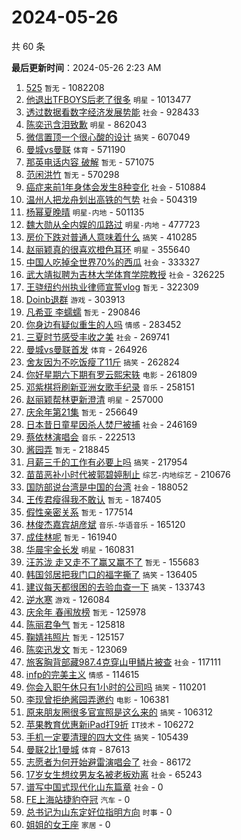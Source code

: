 # 2024-05-26

共 60 条


<!-- BEGIN -->

**最后更新时间**：2024-05-26 2:23 AM
1. [525](https://m.weibo.cn/search?containerid=100103type%3D1%26t%3D10%26q%3D525&stream_entry_id=31&isnewpage=1&extparam=seat%3D1%26q%3D525%26pos%3D0%26flag%3D16%26realpos%3D1%26band_rank%3D1%26c_type%3D31%26filter_type%3Drealtimehot%26cate%3D5001%26stream_entry_id%3D31%26lcate%3D5001%26dgr%3D0%26display_time%3D1716654138%26pre_seqid%3D1716654138285029870106) `暂无` - 1082208
2. [他退出TFBOYS后老了很多](https://m.weibo.cn/search?containerid=100103type%3D1%26t%3D10%26q%3D%23%E4%BB%96%E9%80%80%E5%87%BATFBOYS%E5%90%8E%E8%80%81%E4%BA%86%E5%BE%88%E5%A4%9A%23&stream_entry_id=31&isnewpage=1&extparam=seat%3D1%26q%3D%2523%25E4%25BB%2596%25E9%2580%2580%25E5%2587%25BATFBOYS%25E5%2590%258E%25E8%2580%2581%25E4%25BA%2586%25E5%25BE%2588%25E5%25A4%259A%2523%26pos%3D1%26flag%3D2%26realpos%3D2%26band_rank%3D2%26c_type%3D31%26filter_type%3Drealtimehot%26cate%3D5001%26stream_entry_id%3D31%26lcate%3D5001%26dgr%3D0%26display_time%3D1716654138%26pre_seqid%3D1716654138285029870106) `明星` - 1013477
3. [透过数据看数字经济发展势能](https://m.weibo.cn/search?containerid=100103type%3D1%26t%3D10%26q%3D%23%E9%80%8F%E8%BF%87%E6%95%B0%E6%8D%AE%E7%9C%8B%E6%95%B0%E5%AD%97%E7%BB%8F%E6%B5%8E%E5%8F%91%E5%B1%95%E5%8A%BF%E8%83%BD%23&stream_entry_id=31&isnewpage=1&extparam=seat%3D1%26q%3D%2523%25E9%2580%258F%25E8%25BF%2587%25E6%2595%25B0%25E6%258D%25AE%25E7%259C%258B%25E6%2595%25B0%25E5%25AD%2597%25E7%25BB%258F%25E6%25B5%258E%25E5%258F%2591%25E5%25B1%2595%25E5%258A%25BF%25E8%2583%25BD%2523%26pos%3D2%26flag%3D0%26realpos%3D3%26band_rank%3D3%26c_type%3D31%26filter_type%3Drealtimehot%26cate%3D5001%26stream_entry_id%3D31%26lcate%3D5001%26dgr%3D0%26display_time%3D1716654138%26pre_seqid%3D1716654138285029870106) `社会` - 928433
4. [陈奕迅含泪致歉](https://m.weibo.cn/search?containerid=100103type%3D1%26t%3D10%26q%3D%23%E9%99%88%E5%A5%95%E8%BF%85%E5%90%AB%E6%B3%AA%E8%87%B4%E6%AD%89%23&stream_entry_id=31&isnewpage=1&extparam=seat%3D1%26q%3D%2523%25E9%2599%2588%25E5%25A5%2595%25E8%25BF%2585%25E5%2590%25AB%25E6%25B3%25AA%25E8%2587%25B4%25E6%25AD%2589%2523%26pos%3D3%26flag%3D2%26realpos%3D4%26band_rank%3D4%26c_type%3D31%26filter_type%3Drealtimehot%26cate%3D5001%26stream_entry_id%3D31%26lcate%3D5001%26dgr%3D0%26display_time%3D1716654138%26pre_seqid%3D1716654138285029870106) `明星` - 862043
5. [微信置顶一个很心酸的设计](https://m.weibo.cn/search?containerid=100103type%3D1%26t%3D10%26q%3D%23%E5%BE%AE%E4%BF%A1%E7%BD%AE%E9%A1%B6%E4%B8%80%E4%B8%AA%E5%BE%88%E5%BF%83%E9%85%B8%E7%9A%84%E8%AE%BE%E8%AE%A1%23&stream_entry_id=31&isnewpage=1&extparam=seat%3D1%26q%3D%2523%25E5%25BE%25AE%25E4%25BF%25A1%25E7%25BD%25AE%25E9%25A1%25B6%25E4%25B8%2580%25E4%25B8%25AA%25E5%25BE%2588%25E5%25BF%2583%25E9%2585%25B8%25E7%259A%2584%25E8%25AE%25BE%25E8%25AE%25A1%2523%26pos%3D4%26flag%3D2%26realpos%3D5%26band_rank%3D5%26c_type%3D31%26filter_type%3Drealtimehot%26cate%3D5001%26stream_entry_id%3D31%26lcate%3D5001%26dgr%3D0%26display_time%3D1716654138%26pre_seqid%3D1716654138285029870106) `搞笑` - 607049
6. [曼城vs曼联](https://m.weibo.cn/search?containerid=100103type%3D1%26t%3D10%26q%3D%23%E6%9B%BC%E5%9F%8Evs%E6%9B%BC%E8%81%94%23&stream_entry_id=31&isnewpage=1&extparam=seat%3D1%26q%3D%2523%25E6%259B%25BC%25E5%259F%258Evs%25E6%259B%25BC%25E8%2581%2594%2523%26pos%3D5%26flag%3D16%26realpos%3D6%26band_rank%3D6%26c_type%3D31%26filter_type%3Drealtimehot%26cate%3D5001%26stream_entry_id%3D31%26lcate%3D5001%26dgr%3D0%26display_time%3D1716654138%26pre_seqid%3D1716654138285029870106) `体育` - 571190
7. [那英电话内容 破解](https://m.weibo.cn/search?containerid=100103type%3D1%26t%3D10%26q%3D%E9%82%A3%E8%8B%B1%E7%94%B5%E8%AF%9D%E5%86%85%E5%AE%B9+%E7%A0%B4%E8%A7%A3&stream_entry_id=31&isnewpage=1&extparam=seat%3D1%26q%3D%25E9%2582%25A3%25E8%258B%25B1%25E7%2594%25B5%25E8%25AF%259D%25E5%2586%2585%25E5%25AE%25B9%2520%25E7%25A0%25B4%25E8%25A7%25A3%26pos%3D7%26flag%3D2%26realpos%3D7%26band_rank%3D7%26c_type%3D31%26filter_type%3Drealtimehot%26cate%3D5001%26stream_entry_id%3D31%26lcate%3D5001%26dgr%3D0%26display_time%3D1716654138%26pre_seqid%3D1716654138285029870106) `暂无` - 571075
8. [范闲洪竹](https://m.weibo.cn/search?containerid=100103type%3D1%26t%3D10%26q%3D%E8%8C%83%E9%97%B2%E6%B4%AA%E7%AB%B9&stream_entry_id=31&isnewpage=1&extparam=seat%3D1%26q%3D%25E8%258C%2583%25E9%2597%25B2%25E6%25B4%25AA%25E7%25AB%25B9%26pos%3D8%26flag%3D2%26realpos%3D8%26band_rank%3D8%26c_type%3D31%26filter_type%3Drealtimehot%26cate%3D5001%26stream_entry_id%3D31%26lcate%3D5001%26dgr%3D0%26display_time%3D1716654138%26pre_seqid%3D1716654138285029870106) `暂无` - 570298
9. [癌症来前1年身体会发生8种变化](https://m.weibo.cn/search?containerid=100103type%3D1%26t%3D10%26q%3D%23%E7%99%8C%E7%97%87%E6%9D%A5%E5%89%8D1%E5%B9%B4%E8%BA%AB%E4%BD%93%E4%BC%9A%E5%8F%91%E7%94%9F8%E7%A7%8D%E5%8F%98%E5%8C%96%23&stream_entry_id=31&isnewpage=1&extparam=seat%3D1%26q%3D%2523%25E7%2599%258C%25E7%2597%2587%25E6%259D%25A5%25E5%2589%258D1%25E5%25B9%25B4%25E8%25BA%25AB%25E4%25BD%2593%25E4%25BC%259A%25E5%258F%2591%25E7%2594%259F8%25E7%25A7%258D%25E5%258F%2598%25E5%258C%2596%2523%26pos%3D9%26flag%3D2%26realpos%3D9%26band_rank%3D9%26c_type%3D31%26filter_type%3Drealtimehot%26cate%3D5001%26stream_entry_id%3D31%26lcate%3D5001%26dgr%3D0%26display_time%3D1716654138%26pre_seqid%3D1716654138285029870106) `社会` - 510884
10. [温州人把龙舟划出高铁的气势](https://m.weibo.cn/search?containerid=100103type%3D1%26t%3D10%26q%3D%23%E6%B8%A9%E5%B7%9E%E4%BA%BA%E6%8A%8A%E9%BE%99%E8%88%9F%E5%88%92%E5%87%BA%E9%AB%98%E9%93%81%E7%9A%84%E6%B0%94%E5%8A%BF%23&stream_entry_id=31&isnewpage=1&extparam=seat%3D1%26q%3D%2523%25E6%25B8%25A9%25E5%25B7%259E%25E4%25BA%25BA%25E6%258A%258A%25E9%25BE%2599%25E8%2588%259F%25E5%2588%2592%25E5%2587%25BA%25E9%25AB%2598%25E9%2593%2581%25E7%259A%2584%25E6%25B0%2594%25E5%258A%25BF%2523%26pos%3D10%26flag%3D32768%26realpos%3D10%26band_rank%3D10%26c_type%3D31%26filter_type%3Drealtimehot%26cate%3D5001%26stream_entry_id%3D31%26lcate%3D5001%26dgr%3D0%26display_time%3D1716654138%26pre_seqid%3D1716654138285029870106) `社会` - 504319
11. [杨幂夏晚晴](https://m.weibo.cn/search?containerid=100103type%3D1%26t%3D10%26q%3D%E6%9D%A8%E5%B9%82%E5%A4%8F%E6%99%9A%E6%99%B4&stream_entry_id=31&isnewpage=1&extparam=seat%3D1%26q%3D%25E6%259D%25A8%25E5%25B9%2582%25E5%25A4%258F%25E6%2599%259A%25E6%2599%25B4%26pos%3D11%26flag%3D0%26realpos%3D11%26band_rank%3D11%26c_type%3D31%26filter_type%3Drealtimehot%26cate%3D5001%26stream_entry_id%3D31%26lcate%3D5001%26dgr%3D0%26display_time%3D1716654138%26pre_seqid%3D1716654138285029870106) `明星-内地` - 501135
12. [魏大勋从全内娱的瓜路过](https://m.weibo.cn/search?containerid=100103type%3D1%26t%3D10%26q%3D%23%E9%AD%8F%E5%A4%A7%E5%8B%8B%E4%BB%8E%E5%85%A8%E5%86%85%E5%A8%B1%E7%9A%84%E7%93%9C%E8%B7%AF%E8%BF%87%23&stream_entry_id=31&isnewpage=1&extparam=seat%3D1%26q%3D%2523%25E9%25AD%258F%25E5%25A4%25A7%25E5%258B%258B%25E4%25BB%258E%25E5%2585%25A8%25E5%2586%2585%25E5%25A8%25B1%25E7%259A%2584%25E7%2593%259C%25E8%25B7%25AF%25E8%25BF%2587%2523%26pos%3D12%26flag%3D1%26realpos%3D12%26band_rank%3D12%26c_type%3D31%26filter_type%3Drealtimehot%26cate%3D5001%26stream_entry_id%3D31%26lcate%3D5001%26dgr%3D0%26display_time%3D1716654138%26pre_seqid%3D1716654138285029870106) `明星-内地` - 477723
13. [房价下跌对普通人意味着什么](https://m.weibo.cn/search?containerid=100103type%3D1%26t%3D10%26q%3D%23%E6%88%BF%E4%BB%B7%E4%B8%8B%E8%B7%8C%E5%AF%B9%E6%99%AE%E9%80%9A%E4%BA%BA%E6%84%8F%E5%91%B3%E7%9D%80%E4%BB%80%E4%B9%88%23&stream_entry_id=31&isnewpage=1&extparam=seat%3D1%26q%3D%2523%25E6%2588%25BF%25E4%25BB%25B7%25E4%25B8%258B%25E8%25B7%258C%25E5%25AF%25B9%25E6%2599%25AE%25E9%2580%259A%25E4%25BA%25BA%25E6%2584%258F%25E5%2591%25B3%25E7%259D%2580%25E4%25BB%2580%25E4%25B9%2588%2523%26pos%3D14%26flag%3D2%26realpos%3D14%26band_rank%3D14%26c_type%3D31%26filter_type%3Drealtimehot%26cate%3D5001%26stream_entry_id%3D31%26lcate%3D5001%26dgr%3D0%26display_time%3D1716654138%26pre_seqid%3D1716654138285029870106) `搞笑` - 410285
14. [赵丽颖真的很喜欢橙色耳环](https://m.weibo.cn/search?containerid=100103type%3D1%26t%3D10%26q%3D%23%E8%B5%B5%E4%B8%BD%E9%A2%96%E7%9C%9F%E7%9A%84%E5%BE%88%E5%96%9C%E6%AC%A2%E6%A9%99%E8%89%B2%E8%80%B3%E7%8E%AF%23&stream_entry_id=31&isnewpage=1&extparam=seat%3D1%26q%3D%2523%25E8%25B5%25B5%25E4%25B8%25BD%25E9%25A2%2596%25E7%259C%259F%25E7%259A%2584%25E5%25BE%2588%25E5%2596%259C%25E6%25AC%25A2%25E6%25A9%2599%25E8%2589%25B2%25E8%2580%25B3%25E7%258E%25AF%2523%26pos%3D13%26flag%3D2%26realpos%3D13%26band_rank%3D13%26c_type%3D31%26filter_type%3Drealtimehot%26cate%3D5001%26stream_entry_id%3D31%26lcate%3D5001%26dgr%3D0%26display_time%3D1716654138%26pre_seqid%3D1716654138285029870106) `明星` - 355640
15. [中国人吃掉全世界70%的西瓜](https://m.weibo.cn/search?containerid=100103type%3D1%26t%3D10%26q%3D%23%E4%B8%AD%E5%9B%BD%E4%BA%BA%E5%90%83%E6%8E%89%E5%85%A8%E4%B8%96%E7%95%8C70%25%E7%9A%84%E8%A5%BF%E7%93%9C%23&stream_entry_id=31&isnewpage=1&extparam=seat%3D1%26q%3D%2523%25E4%25B8%25AD%25E5%259B%25BD%25E4%25BA%25BA%25E5%2590%2583%25E6%258E%2589%25E5%2585%25A8%25E4%25B8%2596%25E7%2595%258C70%2525%25E7%259A%2584%25E8%25A5%25BF%25E7%2593%259C%2523%26pos%3D15%26flag%3D0%26realpos%3D15%26band_rank%3D15%26c_type%3D31%26filter_type%3Drealtimehot%26cate%3D5001%26stream_entry_id%3D31%26lcate%3D5001%26dgr%3D0%26display_time%3D1716654138%26pre_seqid%3D1716654138285029870106) `社会` - 333327
16. [武大靖拟聘为吉林大学体育学院教授](https://m.weibo.cn/search?containerid=100103type%3D1%26t%3D10%26q%3D%23%E6%AD%A6%E5%A4%A7%E9%9D%96%E6%8B%9F%E8%81%98%E4%B8%BA%E5%90%89%E6%9E%97%E5%A4%A7%E5%AD%A6%E4%BD%93%E8%82%B2%E5%AD%A6%E9%99%A2%E6%95%99%E6%8E%88%23&stream_entry_id=31&isnewpage=1&extparam=seat%3D1%26q%3D%2523%25E6%25AD%25A6%25E5%25A4%25A7%25E9%259D%2596%25E6%258B%259F%25E8%2581%2598%25E4%25B8%25BA%25E5%2590%2589%25E6%259E%2597%25E5%25A4%25A7%25E5%25AD%25A6%25E4%25BD%2593%25E8%2582%25B2%25E5%25AD%25A6%25E9%2599%25A2%25E6%2595%2599%25E6%258E%2588%2523%26pos%3D16%26flag%3D0%26realpos%3D16%26band_rank%3D16%26c_type%3D31%26filter_type%3Drealtimehot%26cate%3D5001%26stream_entry_id%3D31%26lcate%3D5001%26dgr%3D0%26display_time%3D1716654138%26pre_seqid%3D1716654138285029870106) `社会` - 326225
17. [王骁纽约州执业律师宣誓vlog](https://m.weibo.cn/search?containerid=100103type%3D1%26t%3D10%26q%3D%E7%8E%8B%E9%AA%81%E7%BA%BD%E7%BA%A6%E5%B7%9E%E6%89%A7%E4%B8%9A%E5%BE%8B%E5%B8%88%E5%AE%A3%E8%AA%93vlog&stream_entry_id=31&isnewpage=1&extparam=seat%3D1%26q%3D%25E7%258E%258B%25E9%25AA%2581%25E7%25BA%25BD%25E7%25BA%25A6%25E5%25B7%259E%25E6%2589%25A7%25E4%25B8%259A%25E5%25BE%258B%25E5%25B8%2588%25E5%25AE%25A3%25E8%25AA%2593vlog%26pos%3D31%26flag%3D1%26realpos%3D31%26band_rank%3D31%26c_type%3D31%26filter_type%3Drealtimehot%26cate%3D5001%26stream_entry_id%3D31%26lcate%3D5001%26dgr%3D0%26display_time%3D1716654138%26pre_seqid%3D1716654138285029870106) `暂无` - 322309
18. [Doinb退群](https://m.weibo.cn/search?containerid=100103type%3D1%26t%3D10%26q%3D%23Doinb%E9%80%80%E7%BE%A4%23&stream_entry_id=31&isnewpage=1&extparam=seat%3D1%26q%3D%2523Doinb%25E9%2580%2580%25E7%25BE%25A4%2523%26pos%3D17%26flag%3D2%26realpos%3D17%26band_rank%3D17%26c_type%3D31%26filter_type%3Drealtimehot%26cate%3D5001%26stream_entry_id%3D31%26lcate%3D5001%26dgr%3D0%26display_time%3D1716654138%26pre_seqid%3D1716654138285029870106) `游戏` - 303913
19. [凡希亚 李蠕蠕](https://m.weibo.cn/search?containerid=100103type%3D1%26t%3D10%26q%3D%E5%87%A1%E5%B8%8C%E4%BA%9A+%E6%9D%8E%E8%A0%95%E8%A0%95&stream_entry_id=31&isnewpage=1&extparam=seat%3D1%26q%3D%25E5%2587%25A1%25E5%25B8%258C%25E4%25BA%259A%2520%25E6%259D%258E%25E8%25A0%2595%25E8%25A0%2595%26pos%3D18%26flag%3D2%26realpos%3D18%26band_rank%3D18%26c_type%3D31%26filter_type%3Drealtimehot%26cate%3D5001%26stream_entry_id%3D31%26lcate%3D5001%26dgr%3D0%26display_time%3D1716654138%26pre_seqid%3D1716654138285029870106) `暂无` - 290846
20. [你身边有疑似重生的人吗](https://m.weibo.cn/search?containerid=100103type%3D1%26t%3D10%26q%3D%23%E4%BD%A0%E8%BA%AB%E8%BE%B9%E6%9C%89%E7%96%91%E4%BC%BC%E9%87%8D%E7%94%9F%E7%9A%84%E4%BA%BA%E5%90%97%23&stream_entry_id=31&isnewpage=1&extparam=seat%3D1%26q%3D%2523%25E4%25BD%25A0%25E8%25BA%25AB%25E8%25BE%25B9%25E6%259C%2589%25E7%2596%2591%25E4%25BC%25BC%25E9%2587%258D%25E7%2594%259F%25E7%259A%2584%25E4%25BA%25BA%25E5%2590%2597%2523%26pos%3D19%26flag%3D0%26realpos%3D19%26band_rank%3D19%26c_type%3D31%26filter_type%3Drealtimehot%26cate%3D5001%26stream_entry_id%3D31%26lcate%3D5001%26dgr%3D0%26display_time%3D1716654138%26pre_seqid%3D1716654138285029870106) `情感` - 283452
21. [三夏时节感受丰收之美](https://m.weibo.cn/search?containerid=100103type%3D1%26t%3D10%26q%3D%23%E4%B8%89%E5%A4%8F%E6%97%B6%E8%8A%82%E6%84%9F%E5%8F%97%E4%B8%B0%E6%94%B6%E4%B9%8B%E7%BE%8E%23&stream_entry_id=31&isnewpage=1&extparam=seat%3D1%26q%3D%2523%25E4%25B8%2589%25E5%25A4%258F%25E6%2597%25B6%25E8%258A%2582%25E6%2584%259F%25E5%258F%2597%25E4%25B8%25B0%25E6%2594%25B6%25E4%25B9%258B%25E7%25BE%258E%2523%26pos%3D2%26flag%3D0%26band_rank%3D3%26filter_type%3Drealtimehot%26c_type%3D31%26realpos%3D3%26cate%3D5001%26stream_entry_id%3D31%26lcate%3D5001%26dgr%3D0%26display_time%3D1716661430%26pre_seqid%3D17166614301680425862) `社会` - 269741
22. [曼城vs曼联首发](https://m.weibo.cn/search?containerid=100103type%3D1%26t%3D10%26q%3D%23%E6%9B%BC%E5%9F%8Evs%E6%9B%BC%E8%81%94%E9%A6%96%E5%8F%91%23&stream_entry_id=31&isnewpage=1&extparam=seat%3D1%26q%3D%2523%25E6%259B%25BC%25E5%259F%258Evs%25E6%259B%25BC%25E8%2581%2594%25E9%25A6%2596%25E5%258F%2591%2523%26pos%3D20%26flag%3D0%26realpos%3D20%26band_rank%3D20%26c_type%3D31%26filter_type%3Drealtimehot%26cate%3D5001%26stream_entry_id%3D31%26lcate%3D5001%26dgr%3D0%26display_time%3D1716654138%26pre_seqid%3D1716654138285029870106) `体育` - 264926
23. [舍友因为不吃饭瘦了11斤](https://m.weibo.cn/search?containerid=100103type%3D1%26t%3D10%26q%3D%23%E8%88%8D%E5%8F%8B%E5%9B%A0%E4%B8%BA%E4%B8%8D%E5%90%83%E9%A5%AD%E7%98%A6%E4%BA%8611%E6%96%A4%23&stream_entry_id=31&isnewpage=1&extparam=seat%3D1%26q%3D%2523%25E8%2588%258D%25E5%258F%258B%25E5%259B%25A0%25E4%25B8%25BA%25E4%25B8%258D%25E5%2590%2583%25E9%25A5%25AD%25E7%2598%25A6%25E4%25BA%258611%25E6%2596%25A4%2523%26pos%3D21%26flag%3D0%26realpos%3D21%26band_rank%3D21%26c_type%3D31%26filter_type%3Drealtimehot%26cate%3D5001%26stream_entry_id%3D31%26lcate%3D5001%26dgr%3D0%26display_time%3D1716654138%26pre_seqid%3D1716654138285029870106) `搞笑` - 262824
24. [你好星期六下期有罗云熙宋轶](https://m.weibo.cn/search?containerid=100103type%3D1%26t%3D10%26q%3D%23%E4%BD%A0%E5%A5%BD%E6%98%9F%E6%9C%9F%E5%85%AD%E4%B8%8B%E6%9C%9F%E6%9C%89%E7%BD%97%E4%BA%91%E7%86%99%E5%AE%8B%E8%BD%B6%23&stream_entry_id=31&isnewpage=1&extparam=seat%3D1%26q%3D%2523%25E4%25BD%25A0%25E5%25A5%25BD%25E6%2598%259F%25E6%259C%259F%25E5%2585%25AD%25E4%25B8%258B%25E6%259C%259F%25E6%259C%2589%25E7%25BD%2597%25E4%25BA%2591%25E7%2586%2599%25E5%25AE%258B%25E8%25BD%25B6%2523%26pos%3D22%26flag%3D0%26realpos%3D22%26band_rank%3D22%26c_type%3D31%26filter_type%3Drealtimehot%26cate%3D5001%26stream_entry_id%3D31%26lcate%3D5001%26dgr%3D0%26display_time%3D1716654138%26pre_seqid%3D1716654138285029870106) `电影` - 261809
25. [邓紫棋将刷新亚洲女歌手纪录](https://m.weibo.cn/search?containerid=100103type%3D1%26t%3D10%26q%3D%23%E9%82%93%E7%B4%AB%E6%A3%8B%E5%B0%86%E5%88%B7%E6%96%B0%E4%BA%9A%E6%B4%B2%E5%A5%B3%E6%AD%8C%E6%89%8B%E7%BA%AA%E5%BD%95%23&stream_entry_id=31&isnewpage=1&extparam=seat%3D1%26q%3D%2523%25E9%2582%2593%25E7%25B4%25AB%25E6%25A3%258B%25E5%25B0%2586%25E5%2588%25B7%25E6%2596%25B0%25E4%25BA%259A%25E6%25B4%25B2%25E5%25A5%25B3%25E6%25AD%258C%25E6%2589%258B%25E7%25BA%25AA%25E5%25BD%2595%2523%26pos%3D22%26flag%3D1%26filter_type%3Drealtimehot%26c_type%3D31%26stream_entry_id%3D31%26band_rank%3D22%26cate%3D5001%26lcate%3D5001%26dgr%3D0%26realpos%3D22%26display_time%3D1716657538%26pre_seqid%3D171665753816703231176) `音乐` - 258151
26. [赵丽颖帮林更新澄清](https://m.weibo.cn/search?containerid=100103type%3D1%26t%3D10%26q%3D%23%E8%B5%B5%E4%B8%BD%E9%A2%96%E5%B8%AE%E6%9E%97%E6%9B%B4%E6%96%B0%E6%BE%84%E6%B8%85%23&stream_entry_id=31&isnewpage=1&extparam=seat%3D1%26q%3D%2523%25E8%25B5%25B5%25E4%25B8%25BD%25E9%25A2%2596%25E5%25B8%25AE%25E6%259E%2597%25E6%259B%25B4%25E6%2596%25B0%25E6%25BE%2584%25E6%25B8%2585%2523%26pos%3D23%26flag%3D0%26realpos%3D23%26band_rank%3D23%26c_type%3D31%26filter_type%3Drealtimehot%26cate%3D5001%26stream_entry_id%3D31%26lcate%3D5001%26dgr%3D0%26display_time%3D1716654138%26pre_seqid%3D1716654138285029870106) `明星` - 257000
27. [庆余年第21集](https://m.weibo.cn/search?containerid=100103type%3D1%26t%3D10%26q%3D%E5%BA%86%E4%BD%99%E5%B9%B4%E7%AC%AC21%E9%9B%86&stream_entry_id=31&isnewpage=1&extparam=seat%3D1%26q%3D%25E5%25BA%2586%25E4%25BD%2599%25E5%25B9%25B4%25E7%25AC%25AC21%25E9%259B%2586%26pos%3D24%26flag%3D1%26realpos%3D24%26band_rank%3D24%26c_type%3D31%26filter_type%3Drealtimehot%26cate%3D5001%26stream_entry_id%3D31%26lcate%3D5001%26dgr%3D0%26display_time%3D1716654138%26pre_seqid%3D1716654138285029870106) `暂无` - 256649
28. [日本昔日童星因杀人焚尸被捕](https://m.weibo.cn/search?containerid=100103type%3D1%26t%3D10%26q%3D%23%E6%97%A5%E6%9C%AC%E6%98%94%E6%97%A5%E7%AB%A5%E6%98%9F%E5%9B%A0%E6%9D%80%E4%BA%BA%E7%84%9A%E5%B0%B8%E8%A2%AB%E6%8D%95%23&stream_entry_id=31&isnewpage=1&extparam=seat%3D1%26q%3D%2523%25E6%2597%25A5%25E6%259C%25AC%25E6%2598%2594%25E6%2597%25A5%25E7%25AB%25A5%25E6%2598%259F%25E5%259B%25A0%25E6%259D%2580%25E4%25BA%25BA%25E7%2584%259A%25E5%25B0%25B8%25E8%25A2%25AB%25E6%258D%2595%2523%26pos%3D25%26flag%3D2%26realpos%3D25%26band_rank%3D25%26c_type%3D31%26filter_type%3Drealtimehot%26cate%3D5001%26stream_entry_id%3D31%26lcate%3D5001%26dgr%3D0%26display_time%3D1716654138%26pre_seqid%3D1716654138285029870106) `社会` - 246169
29. [蔡依林演唱会](https://m.weibo.cn/search?containerid=100103type%3D1%26t%3D10%26q%3D%E8%94%A1%E4%BE%9D%E6%9E%97%E6%BC%94%E5%94%B1%E4%BC%9A&stream_entry_id=31&isnewpage=1&extparam=seat%3D1%26q%3D%25E8%2594%25A1%25E4%25BE%259D%25E6%259E%2597%25E6%25BC%2594%25E5%2594%25B1%25E4%25BC%259A%26pos%3D26%26flag%3D0%26realpos%3D26%26band_rank%3D26%26c_type%3D31%26filter_type%3Drealtimehot%26cate%3D5001%26stream_entry_id%3D31%26lcate%3D5001%26dgr%3D0%26display_time%3D1716654138%26pre_seqid%3D1716654138285029870106) `音乐` - 222513
30. [酱园弄](https://m.weibo.cn/search?containerid=100103type%3D1%26t%3D10%26q%3D%E9%85%B1%E5%9B%AD%E5%BC%84&stream_entry_id=31&isnewpage=1&extparam=seat%3D1%26q%3D%25E9%2585%25B1%25E5%259B%25AD%25E5%25BC%2584%26pos%3D27%26flag%3D0%26realpos%3D27%26band_rank%3D27%26c_type%3D31%26filter_type%3Drealtimehot%26cate%3D5001%26stream_entry_id%3D31%26lcate%3D5001%26dgr%3D0%26display_time%3D1716654138%26pre_seqid%3D1716654138285029870106) `暂无` - 218845
31. [月薪三千的工作有必要上吗](https://m.weibo.cn/search?containerid=100103type%3D1%26t%3D10%26q%3D%23%E6%9C%88%E8%96%AA%E4%B8%89%E5%8D%83%E7%9A%84%E5%B7%A5%E4%BD%9C%E6%9C%89%E5%BF%85%E8%A6%81%E4%B8%8A%E5%90%97%23&stream_entry_id=31&isnewpage=1&extparam=seat%3D1%26q%3D%2523%25E6%259C%2588%25E8%2596%25AA%25E4%25B8%2589%25E5%258D%2583%25E7%259A%2584%25E5%25B7%25A5%25E4%25BD%259C%25E6%259C%2589%25E5%25BF%2585%25E8%25A6%2581%25E4%25B8%258A%25E5%2590%2597%2523%26pos%3D28%26flag%3D1%26realpos%3D28%26band_rank%3D28%26c_type%3D31%26filter_type%3Drealtimehot%26cate%3D5001%26stream_entry_id%3D31%26lcate%3D5001%26dgr%3D0%26display_time%3D1716654138%26pre_seqid%3D1716654138285029870106) `搞笑` - 217954
32. [苗苗恶补小时代被郭碧婷制止](https://m.weibo.cn/search?containerid=100103type%3D1%26t%3D10%26q%3D%23%E8%8B%97%E8%8B%97%E6%81%B6%E8%A1%A5%E5%B0%8F%E6%97%B6%E4%BB%A3%E8%A2%AB%E9%83%AD%E7%A2%A7%E5%A9%B7%E5%88%B6%E6%AD%A2%23&stream_entry_id=31&isnewpage=1&extparam=seat%3D1%26q%3D%2523%25E8%258B%2597%25E8%258B%2597%25E6%2581%25B6%25E8%25A1%25A5%25E5%25B0%258F%25E6%2597%25B6%25E4%25BB%25A3%25E8%25A2%25AB%25E9%2583%25AD%25E7%25A2%25A7%25E5%25A9%25B7%25E5%2588%25B6%25E6%25AD%25A2%2523%26pos%3D29%26flag%3D1%26realpos%3D29%26band_rank%3D29%26c_type%3D31%26filter_type%3Drealtimehot%26cate%3D5001%26stream_entry_id%3D31%26lcate%3D5001%26dgr%3D0%26display_time%3D1716654138%26pre_seqid%3D1716654138285029870106) `综艺-内地综艺` - 210676
33. [国防部说台湾是中国的台湾](https://m.weibo.cn/search?containerid=100103type%3D1%26t%3D10%26q%3D%23%E5%9B%BD%E9%98%B2%E9%83%A8%E8%AF%B4%E5%8F%B0%E6%B9%BE%E6%98%AF%E4%B8%AD%E5%9B%BD%E7%9A%84%E5%8F%B0%E6%B9%BE%23&stream_entry_id=31&isnewpage=1&extparam=seat%3D1%26q%3D%2523%25E5%259B%25BD%25E9%2598%25B2%25E9%2583%25A8%25E8%25AF%25B4%25E5%258F%25B0%25E6%25B9%25BE%25E6%2598%25AF%25E4%25B8%25AD%25E5%259B%25BD%25E7%259A%2584%25E5%258F%25B0%25E6%25B9%25BE%2523%26pos%3D30%26flag%3D0%26realpos%3D30%26band_rank%3D30%26c_type%3D31%26filter_type%3Drealtimehot%26cate%3D5001%26stream_entry_id%3D31%26lcate%3D5001%26dgr%3D0%26display_time%3D1716654138%26pre_seqid%3D1716654138285029870106) `社会` - 188052
34. [王传君瘦得我不敢认](https://m.weibo.cn/search?containerid=100103type%3D1%26t%3D10%26q%3D%E7%8E%8B%E4%BC%A0%E5%90%9B%E7%98%A6%E5%BE%97%E6%88%91%E4%B8%8D%E6%95%A2%E8%AE%A4&stream_entry_id=31&isnewpage=1&extparam=seat%3D1%26q%3D%25E7%258E%258B%25E4%25BC%25A0%25E5%2590%259B%25E7%2598%25A6%25E5%25BE%2597%25E6%2588%2591%25E4%25B8%258D%25E6%2595%25A2%25E8%25AE%25A4%26pos%3D32%26flag%3D0%26realpos%3D32%26band_rank%3D32%26c_type%3D31%26filter_type%3Drealtimehot%26cate%3D5001%26stream_entry_id%3D31%26lcate%3D5001%26dgr%3D0%26display_time%3D1716654138%26pre_seqid%3D1716654138285029870106) `暂无` - 187405
35. [假性亲密关系](https://m.weibo.cn/search?containerid=100103type%3D1%26t%3D10%26q%3D%E5%81%87%E6%80%A7%E4%BA%B2%E5%AF%86%E5%85%B3%E7%B3%BB&stream_entry_id=31&isnewpage=1&extparam=seat%3D1%26q%3D%25E5%2581%2587%25E6%2580%25A7%25E4%25BA%25B2%25E5%25AF%2586%25E5%2585%25B3%25E7%25B3%25BB%26pos%3D33%26flag%3D1%26realpos%3D33%26band_rank%3D33%26c_type%3D31%26filter_type%3Drealtimehot%26cate%3D5001%26stream_entry_id%3D31%26lcate%3D5001%26dgr%3D0%26display_time%3D1716654138%26pre_seqid%3D1716654138285029870106) `暂无` - 177514
36. [林俊杰嘉宾胡彦斌](https://m.weibo.cn/search?containerid=100103type%3D1%26t%3D10%26q%3D%23%E6%9E%97%E4%BF%8A%E6%9D%B0%E5%98%89%E5%AE%BE%E8%83%A1%E5%BD%A6%E6%96%8C%23&stream_entry_id=31&isnewpage=1&extparam=seat%3D1%26q%3D%2523%25E6%259E%2597%25E4%25BF%258A%25E6%259D%25B0%25E5%2598%2589%25E5%25AE%25BE%25E8%2583%25A1%25E5%25BD%25A6%25E6%2596%258C%2523%26pos%3D34%26flag%3D0%26realpos%3D34%26band_rank%3D34%26c_type%3D31%26filter_type%3Drealtimehot%26cate%3D5001%26stream_entry_id%3D31%26lcate%3D5001%26dgr%3D0%26display_time%3D1716654138%26pre_seqid%3D1716654138285029870106) `音乐-华语音乐` - 165120
37. [成佳林呢](https://m.weibo.cn/search?containerid=100103type%3D1%26t%3D10%26q%3D%E6%88%90%E4%BD%B3%E6%9E%97%E5%91%A2&stream_entry_id=31&isnewpage=1&extparam=seat%3D1%26q%3D%25E6%2588%2590%25E4%25BD%25B3%25E6%259E%2597%25E5%2591%25A2%26pos%3D35%26flag%3D1%26realpos%3D35%26band_rank%3D35%26c_type%3D31%26filter_type%3Drealtimehot%26cate%3D5001%26stream_entry_id%3D31%26lcate%3D5001%26dgr%3D0%26display_time%3D1716654138%26pre_seqid%3D1716654138285029870106) `暂无` - 161940
38. [华晨宇金长发](https://m.weibo.cn/search?containerid=100103type%3D1%26t%3D10%26q%3D%23%E5%8D%8E%E6%99%A8%E5%AE%87%E9%87%91%E9%95%BF%E5%8F%91%23&stream_entry_id=31&isnewpage=1&extparam=seat%3D1%26q%3D%2523%25E5%258D%258E%25E6%2599%25A8%25E5%25AE%2587%25E9%2587%2591%25E9%2595%25BF%25E5%258F%2591%2523%26pos%3D36%26flag%3D1%26realpos%3D36%26band_rank%3D36%26c_type%3D31%26filter_type%3Drealtimehot%26cate%3D5001%26stream_entry_id%3D31%26lcate%3D5001%26dgr%3D0%26display_time%3D1716654138%26pre_seqid%3D1716654138285029870106) `明星` - 160831
39. [汪苏泷 走又走不了赢又赢不了](https://m.weibo.cn/search?containerid=100103type%3D1%26t%3D10%26q%3D%E6%B1%AA%E8%8B%8F%E6%B3%B7+%E8%B5%B0%E5%8F%88%E8%B5%B0%E4%B8%8D%E4%BA%86%E8%B5%A2%E5%8F%88%E8%B5%A2%E4%B8%8D%E4%BA%86&stream_entry_id=31&isnewpage=1&extparam=seat%3D1%26q%3D%25E6%25B1%25AA%25E8%258B%258F%25E6%25B3%25B7%2520%25E8%25B5%25B0%25E5%258F%2588%25E8%25B5%25B0%25E4%25B8%258D%25E4%25BA%2586%25E8%25B5%25A2%25E5%258F%2588%25E8%25B5%25A2%25E4%25B8%258D%25E4%25BA%2586%26pos%3D37%26flag%3D0%26realpos%3D37%26band_rank%3D37%26c_type%3D31%26filter_type%3Drealtimehot%26cate%3D5001%26stream_entry_id%3D31%26lcate%3D5001%26dgr%3D0%26display_time%3D1716654138%26pre_seqid%3D1716654138285029870106) `暂无` - 155683
40. [韩国邻居把我门口的福字撕了](https://m.weibo.cn/search?containerid=100103type%3D1%26t%3D10%26q%3D%23%E9%9F%A9%E5%9B%BD%E9%82%BB%E5%B1%85%E6%8A%8A%E6%88%91%E9%97%A8%E5%8F%A3%E7%9A%84%E7%A6%8F%E5%AD%97%E6%92%95%E4%BA%86%23&stream_entry_id=31&isnewpage=1&extparam=seat%3D1%26q%3D%2523%25E9%259F%25A9%25E5%259B%25BD%25E9%2582%25BB%25E5%25B1%2585%25E6%258A%258A%25E6%2588%2591%25E9%2597%25A8%25E5%258F%25A3%25E7%259A%2584%25E7%25A6%258F%25E5%25AD%2597%25E6%2592%2595%25E4%25BA%2586%2523%26pos%3D38%26flag%3D0%26realpos%3D38%26band_rank%3D38%26c_type%3D31%26filter_type%3Drealtimehot%26cate%3D5001%26stream_entry_id%3D31%26lcate%3D5001%26dgr%3D0%26display_time%3D1716654138%26pre_seqid%3D1716654138285029870106) `搞笑` - 136405
41. [建议每天都很困的去验血查一下](https://m.weibo.cn/search?containerid=100103type%3D1%26t%3D10%26q%3D%23%E5%BB%BA%E8%AE%AE%E6%AF%8F%E5%A4%A9%E9%83%BD%E5%BE%88%E5%9B%B0%E7%9A%84%E5%8E%BB%E9%AA%8C%E8%A1%80%E6%9F%A5%E4%B8%80%E4%B8%8B%23&stream_entry_id=31&isnewpage=1&extparam=seat%3D1%26q%3D%2523%25E5%25BB%25BA%25E8%25AE%25AE%25E6%25AF%258F%25E5%25A4%25A9%25E9%2583%25BD%25E5%25BE%2588%25E5%259B%25B0%25E7%259A%2584%25E5%258E%25BB%25E9%25AA%258C%25E8%25A1%2580%25E6%259F%25A5%25E4%25B8%2580%25E4%25B8%258B%2523%26pos%3D39%26flag%3D0%26realpos%3D39%26band_rank%3D39%26c_type%3D31%26filter_type%3Drealtimehot%26cate%3D5001%26stream_entry_id%3D31%26lcate%3D5001%26dgr%3D0%26display_time%3D1716654138%26pre_seqid%3D1716654138285029870106) `搞笑` - 133743
42. [逆水寒](https://m.weibo.cn/search?containerid=100103type%3D1%26t%3D10%26q%3D%E9%80%86%E6%B0%B4%E5%AF%92&stream_entry_id=31&isnewpage=1&extparam=seat%3D1%26q%3D%25E9%2580%2586%25E6%25B0%25B4%25E5%25AF%2592%26pos%3D40%26flag%3D1%26realpos%3D40%26band_rank%3D40%26c_type%3D31%26filter_type%3Drealtimehot%26cate%3D5001%26stream_entry_id%3D31%26lcate%3D5001%26dgr%3D0%26display_time%3D1716654138%26pre_seqid%3D1716654138285029870106) `游戏` - 126084
43. [庆余年 春闱放榜](https://m.weibo.cn/search?containerid=100103type%3D1%26t%3D10%26q%3D%E5%BA%86%E4%BD%99%E5%B9%B4+%E6%98%A5%E9%97%B1%E6%94%BE%E6%A6%9C&stream_entry_id=31&isnewpage=1&extparam=seat%3D1%26q%3D%25E5%25BA%2586%25E4%25BD%2599%25E5%25B9%25B4%2520%25E6%2598%25A5%25E9%2597%25B1%25E6%2594%25BE%25E6%25A6%259C%26pos%3D41%26flag%3D0%26realpos%3D41%26band_rank%3D41%26c_type%3D31%26filter_type%3Drealtimehot%26cate%3D5001%26stream_entry_id%3D31%26lcate%3D5001%26dgr%3D0%26display_time%3D1716654138%26pre_seqid%3D1716654138285029870106) `暂无` - 125978
44. [陈丽君争气](https://m.weibo.cn/search?containerid=100103type%3D1%26t%3D10%26q%3D%E9%99%88%E4%B8%BD%E5%90%9B%E4%BA%89%E6%B0%94&stream_entry_id=31&isnewpage=1&extparam=seat%3D1%26q%3D%25E9%2599%2588%25E4%25B8%25BD%25E5%2590%259B%25E4%25BA%2589%25E6%25B0%2594%26pos%3D42%26flag%3D0%26realpos%3D42%26band_rank%3D42%26c_type%3D31%26filter_type%3Drealtimehot%26cate%3D5001%26stream_entry_id%3D31%26lcate%3D5001%26dgr%3D0%26display_time%3D1716654138%26pre_seqid%3D1716654138285029870106) `暂无` - 125818
45. [鞠婧祎照片](https://m.weibo.cn/search?containerid=100103type%3D1%26t%3D10%26q%3D%E9%9E%A0%E5%A9%A7%E7%A5%8E%E7%85%A7%E7%89%87&stream_entry_id=31&isnewpage=1&extparam=seat%3D1%26q%3D%25E9%259E%25A0%25E5%25A9%25A7%25E7%25A5%258E%25E7%2585%25A7%25E7%2589%2587%26pos%3D43%26flag%3D0%26realpos%3D43%26band_rank%3D43%26c_type%3D31%26filter_type%3Drealtimehot%26cate%3D5001%26stream_entry_id%3D31%26lcate%3D5001%26dgr%3D0%26display_time%3D1716654138%26pre_seqid%3D1716654138285029870106) `暂无` - 125157
46. [陈奕迅发文](https://m.weibo.cn/search?containerid=100103type%3D1%26t%3D10%26q%3D%E9%99%88%E5%A5%95%E8%BF%85%E5%8F%91%E6%96%87&stream_entry_id=31&isnewpage=1&extparam=seat%3D1%26q%3D%25E9%2599%2588%25E5%25A5%2595%25E8%25BF%2585%25E5%258F%2591%25E6%2596%2587%26pos%3D44%26flag%3D0%26realpos%3D44%26band_rank%3D44%26c_type%3D31%26filter_type%3Drealtimehot%26cate%3D5001%26stream_entry_id%3D31%26lcate%3D5001%26dgr%3D0%26display_time%3D1716654138%26pre_seqid%3D1716654138285029870106) `暂无` - 123069
47. [旅客胸背部藏987.4克穿山甲鳞片被查](https://m.weibo.cn/search?containerid=100103type%3D1%26t%3D10%26q%3D%23%E6%97%85%E5%AE%A2%E8%83%B8%E8%83%8C%E9%83%A8%E8%97%8F987.4%E5%85%8B%E7%A9%BF%E5%B1%B1%E7%94%B2%E9%B3%9E%E7%89%87%E8%A2%AB%E6%9F%A5%23&stream_entry_id=31&isnewpage=1&extparam=seat%3D1%26q%3D%2523%25E6%2597%2585%25E5%25AE%25A2%25E8%2583%25B8%25E8%2583%258C%25E9%2583%25A8%25E8%2597%258F987.4%25E5%2585%258B%25E7%25A9%25BF%25E5%25B1%25B1%25E7%2594%25B2%25E9%25B3%259E%25E7%2589%2587%25E8%25A2%25AB%25E6%259F%25A5%2523%26pos%3D45%26flag%3D0%26realpos%3D45%26band_rank%3D45%26c_type%3D31%26filter_type%3Drealtimehot%26cate%3D5001%26stream_entry_id%3D31%26lcate%3D5001%26dgr%3D0%26display_time%3D1716654138%26pre_seqid%3D1716654138285029870106) `社会` - 117111
48. [infp的完美主义](https://m.weibo.cn/search?containerid=100103type%3D1%26t%3D10%26q%3D%23infp%E7%9A%84%E5%AE%8C%E7%BE%8E%E4%B8%BB%E4%B9%89%23&stream_entry_id=31&isnewpage=1&extparam=seat%3D1%26q%3D%2523infp%25E7%259A%2584%25E5%25AE%258C%25E7%25BE%258E%25E4%25B8%25BB%25E4%25B9%2589%2523%26pos%3D48%26flag%3D1%26realpos%3D48%26band_rank%3D48%26c_type%3D31%26filter_type%3Drealtimehot%26cate%3D5001%26stream_entry_id%3D31%26lcate%3D5001%26dgr%3D0%26display_time%3D1716654138%26pre_seqid%3D1716654138285029870106) `情感` - 114615
49. [你会入职午休只有1小时的公司吗](https://m.weibo.cn/search?containerid=100103type%3D1%26t%3D10%26q%3D%23%E4%BD%A0%E4%BC%9A%E5%85%A5%E8%81%8C%E5%8D%88%E4%BC%91%E5%8F%AA%E6%9C%891%E5%B0%8F%E6%97%B6%E7%9A%84%E5%85%AC%E5%8F%B8%E5%90%97%23&stream_entry_id=31&isnewpage=1&extparam=seat%3D1%26q%3D%2523%25E4%25BD%25A0%25E4%25BC%259A%25E5%2585%25A5%25E8%2581%258C%25E5%258D%2588%25E4%25BC%2591%25E5%258F%25AA%25E6%259C%25891%25E5%25B0%258F%25E6%2597%25B6%25E7%259A%2584%25E5%2585%25AC%25E5%258F%25B8%25E5%2590%2597%2523%26pos%3D46%26flag%3D0%26realpos%3D46%26band_rank%3D46%26c_type%3D31%26filter_type%3Drealtimehot%26cate%3D5001%26stream_entry_id%3D31%26lcate%3D5001%26dgr%3D0%26display_time%3D1716654138%26pre_seqid%3D1716654138285029870106) `搞笑` - 110201
50. [李现曾拒绝酱园弄邀约](https://m.weibo.cn/search?containerid=100103type%3D1%26t%3D10%26q%3D%23%E6%9D%8E%E7%8E%B0%E6%9B%BE%E6%8B%92%E7%BB%9D%E9%85%B1%E5%9B%AD%E5%BC%84%E9%82%80%E7%BA%A6%23&stream_entry_id=31&isnewpage=1&extparam=seat%3D1%26q%3D%2523%25E6%259D%258E%25E7%258E%25B0%25E6%259B%25BE%25E6%258B%2592%25E7%25BB%259D%25E9%2585%25B1%25E5%259B%25AD%25E5%25BC%2584%25E9%2582%2580%25E7%25BA%25A6%2523%26pos%3D47%26flag%3D0%26realpos%3D47%26band_rank%3D47%26c_type%3D31%26filter_type%3Drealtimehot%26cate%3D5001%26stream_entry_id%3D31%26lcate%3D5001%26dgr%3D0%26display_time%3D1716654138%26pre_seqid%3D1716654138285029870106) `电影` - 106381
51. [原来朋友圈很多官宣照是这么来的](https://m.weibo.cn/search?containerid=100103type%3D1%26t%3D10%26q%3D%23%E5%8E%9F%E6%9D%A5%E6%9C%8B%E5%8F%8B%E5%9C%88%E5%BE%88%E5%A4%9A%E5%AE%98%E5%AE%A3%E7%85%A7%E6%98%AF%E8%BF%99%E4%B9%88%E6%9D%A5%E7%9A%84%23&stream_entry_id=31&isnewpage=1&extparam=seat%3D1%26q%3D%2523%25E5%258E%259F%25E6%259D%25A5%25E6%259C%258B%25E5%258F%258B%25E5%259C%2588%25E5%25BE%2588%25E5%25A4%259A%25E5%25AE%2598%25E5%25AE%25A3%25E7%2585%25A7%25E6%2598%25AF%25E8%25BF%2599%25E4%25B9%2588%25E6%259D%25A5%25E7%259A%2584%2523%26pos%3D49%26flag%3D0%26realpos%3D49%26band_rank%3D49%26c_type%3D31%26filter_type%3Drealtimehot%26cate%3D5001%26stream_entry_id%3D31%26lcate%3D5001%26dgr%3D0%26display_time%3D1716654138%26pre_seqid%3D1716654138285029870106) `搞笑` - 106312
52. [苹果教育优惠新iPad打9折](https://m.weibo.cn/search?containerid=100103type%3D1%26t%3D10%26q%3D%23%E8%8B%B9%E6%9E%9C%E6%95%99%E8%82%B2%E4%BC%98%E6%83%A0%E6%96%B0iPad%E6%89%939%E6%8A%98%23&stream_entry_id=31&isnewpage=1&extparam=seat%3D1%26q%3D%2523%25E8%258B%25B9%25E6%259E%259C%25E6%2595%2599%25E8%2582%25B2%25E4%25BC%2598%25E6%2583%25A0%25E6%2596%25B0iPad%25E6%2589%25939%25E6%258A%2598%2523%26pos%3D50%26flag%3D0%26realpos%3D50%26band_rank%3D50%26c_type%3D31%26filter_type%3Drealtimehot%26cate%3D5001%26stream_entry_id%3D31%26lcate%3D5001%26dgr%3D0%26display_time%3D1716654138%26pre_seqid%3D1716654138285029870106) `IT技术` - 106272
53. [手机一定要清理的四大文件](https://m.weibo.cn/search?containerid=100103type%3D1%26t%3D10%26q%3D%23%E6%89%8B%E6%9C%BA%E4%B8%80%E5%AE%9A%E8%A6%81%E6%B8%85%E7%90%86%E7%9A%84%E5%9B%9B%E5%A4%A7%E6%96%87%E4%BB%B6%23&stream_entry_id=31&isnewpage=1&extparam=seat%3D1%26q%3D%2523%25E6%2589%258B%25E6%259C%25BA%25E4%25B8%2580%25E5%25AE%259A%25E8%25A6%2581%25E6%25B8%2585%25E7%2590%2586%25E7%259A%2584%25E5%259B%259B%25E5%25A4%25A7%25E6%2596%2587%25E4%25BB%25B6%2523%26pos%3D34%26flag%3D1%26filter_type%3Drealtimehot%26c_type%3D31%26stream_entry_id%3D31%26band_rank%3D34%26cate%3D5001%26lcate%3D5001%26dgr%3D0%26realpos%3D34%26display_time%3D1716657538%26pre_seqid%3D171665753816703231176) `搞笑` - 105439
54. [曼联2比1曼城](https://m.weibo.cn/search?containerid=100103type%3D1%26t%3D10%26q%3D%23%E6%9B%BC%E8%81%942%E6%AF%941%E6%9B%BC%E5%9F%8E%23&stream_entry_id=31&isnewpage=1&extparam=seat%3D1%26q%3D%2523%25E6%259B%25BC%25E8%2581%25942%25E6%25AF%25941%25E6%259B%25BC%25E5%259F%258E%2523%26pos%3D40%26flag%3D1%26filter_type%3Drealtimehot%26c_type%3D31%26stream_entry_id%3D31%26band_rank%3D40%26cate%3D5001%26lcate%3D5001%26dgr%3D0%26realpos%3D40%26display_time%3D1716657538%26pre_seqid%3D171665753816703231176) `体育` - 87613
55. [志愿者为何开始避雷演唱会了](https://m.weibo.cn/search?containerid=100103type%3D1%26t%3D10%26q%3D%23%E5%BF%97%E6%84%BF%E8%80%85%E4%B8%BA%E4%BD%95%E5%BC%80%E5%A7%8B%E9%81%BF%E9%9B%B7%E6%BC%94%E5%94%B1%E4%BC%9A%E4%BA%86%23&stream_entry_id=31&isnewpage=1&extparam=seat%3D1%26q%3D%2523%25E5%25BF%2597%25E6%2584%25BF%25E8%2580%2585%25E4%25B8%25BA%25E4%25BD%2595%25E5%25BC%2580%25E5%25A7%258B%25E9%2581%25BF%25E9%259B%25B7%25E6%25BC%2594%25E5%2594%25B1%25E4%25BC%259A%25E4%25BA%2586%2523%26pos%3D42%26flag%3D1%26filter_type%3Drealtimehot%26c_type%3D31%26stream_entry_id%3D31%26band_rank%3D42%26cate%3D5001%26lcate%3D5001%26dgr%3D0%26realpos%3D42%26display_time%3D1716657538%26pre_seqid%3D171665753816703231176) `社会` - 86172
56. [17岁女生想纹男友名被老板劝离](https://m.weibo.cn/search?containerid=100103type%3D1%26t%3D10%26q%3D%2317%E5%B2%81%E5%A5%B3%E7%94%9F%E6%83%B3%E7%BA%B9%E7%94%B7%E5%8F%8B%E5%90%8D%E8%A2%AB%E8%80%81%E6%9D%BF%E5%8A%9D%E7%A6%BB%23&stream_entry_id=31&isnewpage=1&extparam=seat%3D1%26q%3D%252317%25E5%25B2%2581%25E5%25A5%25B3%25E7%2594%259F%25E6%2583%25B3%25E7%25BA%25B9%25E7%2594%25B7%25E5%258F%258B%25E5%2590%258D%25E8%25A2%25AB%25E8%2580%2581%25E6%259D%25BF%25E5%258A%259D%25E7%25A6%25BB%2523%26pos%3D30%26flag%3D1%26band_rank%3D31%26filter_type%3Drealtimehot%26c_type%3D31%26realpos%3D31%26cate%3D5001%26stream_entry_id%3D31%26lcate%3D5001%26dgr%3D0%26display_time%3D1716661430%26pre_seqid%3D17166614301680425862) `社会` - 65243
57. [谱写中国式现代化山东篇章](https://m.weibo.cn/search?containerid=100103type%3D1%26t%3D10%26q%3D%23%E8%B0%B1%E5%86%99%E4%B8%AD%E5%9B%BD%E5%BC%8F%E7%8E%B0%E4%BB%A3%E5%8C%96%E5%B1%B1%E4%B8%9C%E7%AF%87%E7%AB%A0%23&stream_entry_id=51&isnewpage=1&extparam=seat%3D1%26q%3D%2523%25E8%25B0%25B1%25E5%2586%2599%25E4%25B8%25AD%25E5%259B%25BD%25E5%25BC%258F%25E7%258E%25B0%25E4%25BB%25A3%25E5%258C%2596%25E5%25B1%25B1%25E4%25B8%259C%25E7%25AF%2587%25E7%25AB%25A0%2523%26c_type%3D51%26pos%3D0%26cate%3D10103%26dgr%3D0%26stream_entry_id%3D51%26filter_type%3Drealtimehot%26display_time%3D1716654138%26pre_seqid%3D1716654138285029870106) `社会` - 0
58. [FE上海站捷豹夺冠](https://m.weibo.cn/search?containerid=100103type%3D1%26t%3D10%26q%3D%23FE%E4%B8%8A%E6%B5%B7%E7%AB%99%E6%8D%B7%E8%B1%B9%E5%A4%BA%E5%86%A0%23&stream_entry_id=31&isnewpage=1&extparam=seat%3D1%26q%3D%2523FE%25E4%25B8%258A%25E6%25B5%25B7%25E7%25AB%2599%25E6%258D%25B7%25E8%25B1%25B9%25E5%25A4%25BA%25E5%2586%25A0%2523%26dgr%3D0%26adid%3D238077%26filter_type%3Drealtimehot%26stream_entry_id%3D31%26c_type%3D31%26is_ad_pos%3D1%26topic_ad%3D1%26cate%3D5001%26lcate%3D5001%26band_rank%3D7%26pos%3D6%26display_time%3D1716654138%26pre_seqid%3D1716654138285029870106) `汽车` - 0
59. [总书记为山东定好位指明方向](https://m.weibo.cn/search?containerid=100103type%3D1%26t%3D10%26q%3D%23%E6%80%BB%E4%B9%A6%E8%AE%B0%E4%B8%BA%E5%B1%B1%E4%B8%9C%E5%AE%9A%E5%A5%BD%E4%BD%8D%E6%8C%87%E6%98%8E%E6%96%B9%E5%90%91%23&stream_entry_id=51&isnewpage=1&extparam=seat%3D1%26q%3D%2523%25E6%2580%25BB%25E4%25B9%25A6%25E8%25AE%25B0%25E4%25B8%25BA%25E5%25B1%25B1%25E4%25B8%259C%25E5%25AE%259A%25E5%25A5%25BD%25E4%25BD%258D%25E6%258C%2587%25E6%2598%258E%25E6%2596%25B9%25E5%2590%2591%2523%26c_type%3D51%26pos%3D0%26cate%3D10103%26dgr%3D0%26stream_entry_id%3D51%26filter_type%3Drealtimehot%26display_time%3D1716657538%26pre_seqid%3D171665753816703231176) `时事` - 0
60. [姐姐的女王座](https://m.weibo.cn/search?containerid=100103type%3D1%26t%3D10%26q%3D%23%E5%A7%90%E5%A7%90%E7%9A%84%E5%A5%B3%E7%8E%8B%E5%BA%A7%23&stream_entry_id=31&isnewpage=1&extparam=seat%3D1%26q%3D%2523%25E5%25A7%2590%25E5%25A7%2590%25E7%259A%2584%25E5%25A5%25B3%25E7%258E%258B%25E5%25BA%25A7%2523%26pos%3D6%26adid%3D237372%26band_rank%3D7%26filter_type%3Drealtimehot%26c_type%3D31%26stream_entry_id%3D31%26topic_ad%3D1%26cate%3D5001%26lcate%3D5001%26is_ad_pos%3D1%26dgr%3D0%26display_time%3D1716657538%26pre_seqid%3D171665753816703231176) `家居` - 0

<!-- END -->

